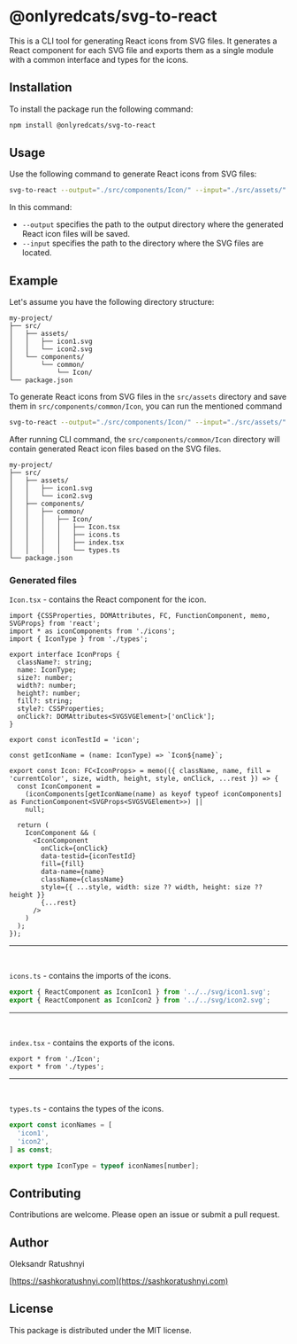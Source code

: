 # @onlyredcats/svg-to-react

This is a CLI tool for generating React icons from SVG files. It generates a React component for each SVG file and exports them as a single module with a common interface and types for the icons.

## Installation

To install the package run the following command:

```bash
npm install @onlyredcats/svg-to-react
```

## Usage
Use the following command to generate React icons from SVG files:
```bash
svg-to-react --output="./src/components/Icon/" --input="./src/assets/"
```

In this command:

- `--output` specifies the path to the output directory where the generated React icon files will be saved.
- `--input` specifies the path to the directory where the SVG files are located.

## Example
Let's assume you have the following directory structure:

```
my-project/
├── src/
│   ├── assets/
│   │   ├── icon1.svg
│   │   └── icon2.svg
│   └── components/
│       └── common/
│           └── Icon/
└── package.json
```

To generate React icons from SVG files in the `src/assets` directory and save them in `src/components/common/Icon`, you can run the mentioned command
```bash
svg-to-react --output="./src/components/Icon/" --input="./src/assets/"
```

After running CLI command, the `src/components/common/Icon` directory will contain generated React icon files based on the SVG files.
```
my-project/
├── src/
│   ├── assets/
│   │   ├── icon1.svg
│   │   └── icon2.svg
│   ├── components/
│   │   ├── common/
│   │   │   ├── Icon/
│   │   │   │   ├── Icon.tsx
│   │   │   │   ├── icons.ts
│   │   │   │   ├── index.tsx
│   │   │   │   └── types.ts
└── package.json
```

### Generated files
`Icon.tsx` - contains the React component for the icon.
```tsx
import {CSSProperties, DOMAttributes, FC, FunctionComponent, memo, SVGProps} from 'react';
import * as iconComponents from './icons';
import { IconType } from './types';

export interface IconProps {
  className?: string;
  name: IconType;
  size?: number;
  width?: number;
  height?: number;
  fill?: string;
  style?: CSSProperties;
  onClick?: DOMAttributes<SVGSVGElement>['onClick'];
}

export const iconTestId = 'icon';

const getIconName = (name: IconType) => `Icon${name}`;

export const Icon: FC<IconProps> = memo(({ className, name, fill = 'currentColor', size, width, height, style, onClick, ...rest }) => {
  const IconComponent =
    (iconComponents[getIconName(name) as keyof typeof iconComponents] as FunctionComponent<SVGProps<SVGSVGElement>>) ||
    null;

  return (
    IconComponent && (
      <IconComponent
        onClick={onClick}
        data-testid={iconTestId}
        fill={fill}
        data-name={name}
        className={className}
        style={{ ...style, width: size ?? width, height: size ?? height }}
        {...rest}
      />
    )
  );
});
```
<hr>
<br>

`icons.ts` - contains the imports of the icons.
```ts
export { ReactComponent as IconIcon1 } from '../../svg/icon1.svg';
export { ReactComponent as IconIcon2 } from '../../svg/icon2.svg';
```

<hr>
<br>

`index.tsx` - contains the exports of the icons.
```tsx
export * from './Icon';
export * from './types';
```

<hr>
<br>

`types.ts` - contains the types of the icons.
```ts
export const iconNames = [
  'icon1',
  'icon2',
] as const;

export type IconType = typeof iconNames[number];

```

## Contributing
Contributions are welcome. Please open an issue or submit a pull request.

## Author
Oleksandr Ratushnyi

[https://sashkoratushnyi.com](https://sashkoratushnyi.com)

## License
This package is distributed under the MIT license.